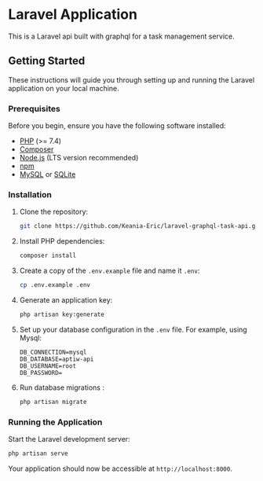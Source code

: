 

# Laravel Application

This is a Laravel api built with graphql for a task management service.

## Getting Started

These instructions will guide you through setting up and running the Laravel application on your local machine.

### Prerequisites

Before you begin, ensure you have the following software installed:

- [PHP](https://www.php.net/downloads.php) (>= 7.4)
- [Composer](https://getcomposer.org/download/)
- [Node.js](https://nodejs.org/en/download/) (LTS version recommended)
- [npm](https://www.npmjs.com/get-npm)
- [MySQL](https://dev.mysql.com/downloads/) or [SQLite](https://www.sqlite.org/download.html)

### Installation

1. Clone the repository:

   ```bash
   git clone https://github.com/Keania-Eric/laravel-graphql-task-api.git
   ```

2. Install PHP dependencies:

   ```bash
   composer install
   ```


4. Create a copy of the `.env.example` file and name it `.env`:

   ```bash
   cp .env.example .env
   ```

5. Generate an application key:

   ```bash
   php artisan key:generate
   ```

6. Set up your database configuration in the `.env` file. For example, using Mysql:

   ```env
   DB_CONNECTION=mysql
   DB_DATABASE=aptiw-api
   DB_USERNAME=root
   DB_PASSWORD=
   ```

7. Run database migrations :

   ```bash
   php artisan migrate
   ```


### Running the Application

Start the Laravel development server:

```bash
php artisan serve
```

Your application should now be accessible at `http://localhost:8000`.



